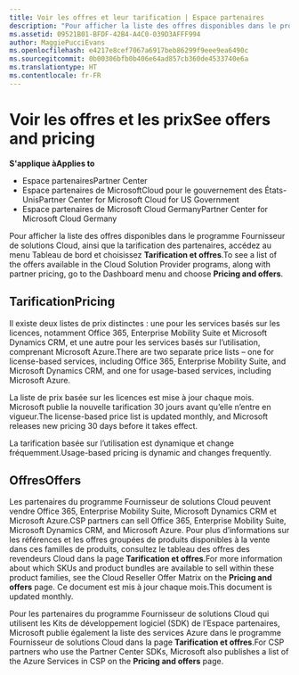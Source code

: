 ```yaml
---
title: Voir les offres et leur tarification | Espace partenaires
description: "Pour afficher la liste des offres disponibles dans le programme Fournisseur de solutionsCloud, ainsi que la tarification des partenaires, accédez au menu Tableau de bord et choisissez Tarification et offres."
ms.assetid: 09521B01-BFDF-42B4-A4C0-039D3AFFF994
author: MaggiePucciEvans
ms.openlocfilehash: e4217e8cef7067a6917beb86299f9eee9ea6490c
ms.sourcegitcommit: 0b00306bfb0b406e64ad857cb360de4533740e6a
ms.translationtype: HT
ms.contentlocale: fr-FR
---
```

# <a name="see-offers-and-pricing"></a><span data-ttu-id="f9f6a-103">Voir les offres et les prix</span><span class="sxs-lookup"><span data-stu-id="f9f6a-103">See offers and pricing</span></span>

**<span data-ttu-id="f9f6a-104">S'applique à</span><span class="sxs-lookup"><span data-stu-id="f9f6a-104">Applies to</span></span>**

-  <span data-ttu-id="f9f6a-105">Espace partenaires</span><span class="sxs-lookup"><span data-stu-id="f9f6a-105">Partner Center</span></span>
-  <span data-ttu-id="f9f6a-106">Espace partenaires de MicrosoftCloud pour le gouvernement des États-Unis</span><span class="sxs-lookup"><span data-stu-id="f9f6a-106">Partner Center for Microsoft Cloud for US Government</span></span>
-  <span data-ttu-id="f9f6a-107">Espace partenaires de Microsoft Cloud Germany</span><span class="sxs-lookup"><span data-stu-id="f9f6a-107">Partner Center for Microsoft Cloud Germany</span></span>

<span data-ttu-id="f9f6a-108">Pour afficher la liste des offres disponibles dans le programme Fournisseur de solutions Cloud, ainsi que la tarification des partenaires, accédez au menu Tableau de bord et choisissez **Tarification et offres**.</span><span class="sxs-lookup"><span data-stu-id="f9f6a-108">To see a list of the offers available in the Cloud Solution Provider programs, along with partner pricing, go to the Dashboard menu and choose **Pricing and offers**.</span></span>

## <a name="pricing"></a><span data-ttu-id="f9f6a-109">Tarification</span><span class="sxs-lookup"><span data-stu-id="f9f6a-109">Pricing</span></span>


<span data-ttu-id="f9f6a-110">Il existe deux&nbsp;listes de prix distinctes&nbsp;: une pour les services basés sur les licences, notamment Office&nbsp;365, Enterprise Mobility Suite et Microsoft Dynamics&nbsp;CRM, et une autre pour les services basés sur l’utilisation, comprenant Microsoft&nbsp;Azure.</span><span class="sxs-lookup"><span data-stu-id="f9f6a-110">There are two separate price lists – one for license-based services, including Office 365, Enterprise Mobility Suite, and Microsoft Dynamics CRM, and one for usage-based services, including Microsoft Azure.</span></span>

<span data-ttu-id="f9f6a-111">La liste de prix basée sur les licences est mise à jour chaque mois. Microsoft publie la nouvelle tarification 30&nbsp;jours avant qu’elle n’entre en vigueur.</span><span class="sxs-lookup"><span data-stu-id="f9f6a-111">The license-based price list is updated monthly, and Microsoft releases new pricing 30 days before it takes effect.</span></span>

<span data-ttu-id="f9f6a-112">La tarification basée sur l’utilisation est dynamique et change fréquemment.</span><span class="sxs-lookup"><span data-stu-id="f9f6a-112">Usage-based pricing is dynamic and changes frequently.</span></span>

## <a name="offers"></a><span data-ttu-id="f9f6a-113">Offres</span><span class="sxs-lookup"><span data-stu-id="f9f6a-113">Offers</span></span>


<span data-ttu-id="f9f6a-114">Les partenaires du programme Fournisseur de solutions Cloud peuvent vendre Office&nbsp;365, Enterprise Mobility Suite, Microsoft Dynamics&nbsp;CRM et Microsoft Azure.</span><span class="sxs-lookup"><span data-stu-id="f9f6a-114">CSP partners can sell Office 365, Enterprise Mobility Suite, Microsoft Dynamics CRM, and Microsoft Azure.</span></span> <span data-ttu-id="f9f6a-115">Pour plus d’informations sur les références et les offres groupées de produits disponibles à la vente dans ces familles de produits, consultez le tableau des offres des revendeurs Cloud dans la page **Tarification et offres**.</span><span class="sxs-lookup"><span data-stu-id="f9f6a-115">For more information about which SKUs and product bundles are available to sell within these product families, see the Cloud Reseller Offer Matrix on the **Pricing and offers** page.</span></span> <span data-ttu-id="f9f6a-116">Ce document est mis à jour chaque mois.</span><span class="sxs-lookup"><span data-stu-id="f9f6a-116">This document is updated monthly.</span></span>

<span data-ttu-id="f9f6a-117">Pour les partenaires du programme Fournisseur de solutions Cloud qui utilisent les Kits de développement logiciel (SDK) de l’Espace partenaires, Microsoft publie également la liste des services Azure dans le programme Fournisseur de solutions Cloud dans la page **Tarification et offres**.</span><span class="sxs-lookup"><span data-stu-id="f9f6a-117">For CSP partners who use the Partner Center SDKs, Microsoft also publishes a list of the Azure Services in CSP on the **Pricing and offers** page.</span></span>

 

 



